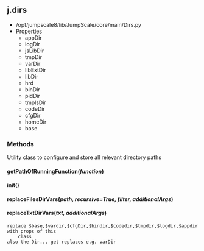 <!-- toc -->
## j.dirs

- /opt/jumpscale8/lib/JumpScale/core/main/Dirs.py
- Properties
    - appDir
    - logDir
    - jsLibDir
    - tmpDir
    - varDir
    - libExtDir
    - libDir
    - hrd
    - binDir
    - pidDir
    - tmplsDir
    - codeDir
    - cfgDir
    - homeDir
    - base

### Methods

Utility class to configure and store all relevant directory paths

#### getPathOfRunningFunction(*function*) 

#### init() 

#### replaceFilesDirVars(*path, recursive=True, filter, additionalArgs*) 

#### replaceTxtDirVars(*txt, additionalArgs*) 

```
replace $base,$vardir,$cfgDir,$bindir,$codedir,$tmpdir,$logdir,$appdir with props of this
    class
also the Dir... get replaces e.g. varDir

```

